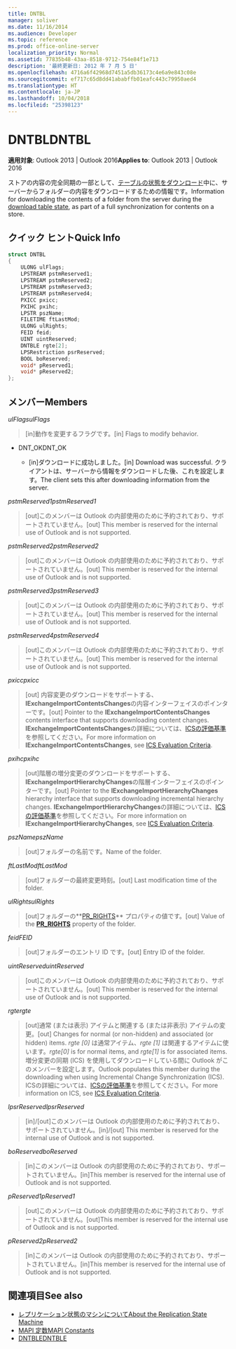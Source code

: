 ```yaml
---
title: DNTBL
manager: soliver
ms.date: 11/16/2014
ms.audience: Developer
ms.topic: reference
ms.prod: office-online-server
localization_priority: Normal
ms.assetid: 77835b48-43aa-8518-9712-754e84f1e713
description: '最終更新日: 2012 年 7 月 5 日'
ms.openlocfilehash: 4716a6f42968d7451a5db36173c4e6a9e843c08e
ms.sourcegitcommit: ef717c65d8dd41ababffb01eafc443c79950aed4
ms.translationtype: HT
ms.contentlocale: ja-JP
ms.lasthandoff: 10/04/2018
ms.locfileid: "25398123"
---
```

# <a name="dntbl"></a><span data-ttu-id="093e1-103">DNTBL</span><span class="sxs-lookup"><span data-stu-id="093e1-103">DNTBL</span></span>
 
<span data-ttu-id="093e1-104">**適用対象**: Outlook 2013 | Outlook 2016</span><span class="sxs-lookup"><span data-stu-id="093e1-104">**Applies to**: Outlook 2013 | Outlook 2016</span></span> 
  
<span data-ttu-id="093e1-105">ストアの内容の完全同期の一部として、[テーブルの状態をダウンロード](download-table-state.md)中に、サーバーからフォルダーの内容をダウンロードするための情報です。</span><span class="sxs-lookup"><span data-stu-id="093e1-105">Information for downloading the contents of a folder from the server during the [download table state](download-table-state.md), as part of a full synchronization for contents on a store.</span></span>
  
## <a name="quick-info"></a><span data-ttu-id="093e1-106">クイック ヒント</span><span class="sxs-lookup"><span data-stu-id="093e1-106">Quick Info</span></span>

```cpp
struct DNTBL 
{ 
    ULONG ulFlags; 
    LPSTREAM pstmReserved1; 
    LPSTREAM pstmReserved2; 
    LPSTREAM pstmReserved3; 
    LPSTREAM pstmReserved4; 
    PXICC pxicc; 
    PXIHC pxihc; 
    LPSTR pszName; 
    FILETIME ftLastMod; 
    ULONG ulRights; 
    FEID feid; 
    UINT uintReserved; 
    DNTBLE rgte[2]; 
    LPSRestriction psrReserved; 
    BOOL boReserved; 
    void* pReserved1; 
    void* pReserved2; 
};

```

## <a name="members"></a><span data-ttu-id="093e1-107">メンバー</span><span class="sxs-lookup"><span data-stu-id="093e1-107">Members</span></span>

<span data-ttu-id="093e1-108">_ulFlags_</span><span class="sxs-lookup"><span data-stu-id="093e1-108">_ulFlags_</span></span>
  
> <span data-ttu-id="093e1-109">[in]動作を変更するフラグです。</span><span class="sxs-lookup"><span data-stu-id="093e1-109">[in] Flags to modify behavior.</span></span> 
    
  - <span data-ttu-id="093e1-110">DNT_OK</span><span class="sxs-lookup"><span data-stu-id="093e1-110">DNT_OK</span></span>
    
    - <span data-ttu-id="093e1-111">[in]ダウンロードに成功しました。</span><span class="sxs-lookup"><span data-stu-id="093e1-111">[in] Download was successful.</span></span> <span data-ttu-id="093e1-112">クライアントは、サーバーから情報をダウンロードした後、これを設定します。</span><span class="sxs-lookup"><span data-stu-id="093e1-112">The client sets this after downloading information from the server.</span></span>
    
<span data-ttu-id="093e1-113">_pstmReserved1_</span><span class="sxs-lookup"><span data-stu-id="093e1-113">_pstmReserved1_</span></span>
  
> <span data-ttu-id="093e1-114">[out]このメンバーは Outlook の内部使用のために予約されており、サポートされていません。</span><span class="sxs-lookup"><span data-stu-id="093e1-114">[out] This member is reserved for the internal use of Outlook and is not supported.</span></span> 
    
<span data-ttu-id="093e1-115">_pstmReserved2_</span><span class="sxs-lookup"><span data-stu-id="093e1-115">_pstmReserved2_</span></span>
  
> <span data-ttu-id="093e1-116">[out]このメンバーは Outlook の内部使用のために予約されており、サポートされていません。</span><span class="sxs-lookup"><span data-stu-id="093e1-116">[out] This member is reserved for the internal use of Outlook and is not supported.</span></span> 
    
<span data-ttu-id="093e1-117">_pstmReserved3_</span><span class="sxs-lookup"><span data-stu-id="093e1-117">_pstmReserved3_</span></span>
  
> <span data-ttu-id="093e1-118">[out]このメンバーは Outlook の内部使用のために予約されており、サポートされていません。</span><span class="sxs-lookup"><span data-stu-id="093e1-118">[out] This member is reserved for the internal use of Outlook and is not supported.</span></span> 
    
<span data-ttu-id="093e1-119">_pstmReserved4_</span><span class="sxs-lookup"><span data-stu-id="093e1-119">_pstmReserved4_</span></span>
  
> <span data-ttu-id="093e1-120">[out]このメンバーは Outlook の内部使用のために予約されており、サポートされていません。</span><span class="sxs-lookup"><span data-stu-id="093e1-120">[out] This member is reserved for the internal use of Outlook and is not supported.</span></span> 
    
<span data-ttu-id="093e1-121">_pxicc_</span><span class="sxs-lookup"><span data-stu-id="093e1-121">_pxicc_</span></span>
  
>  <span data-ttu-id="093e1-122">[out] 内容変更のダウンロードをサポートする、**IExchangeImportContentsChanges**の内容インターフェイスのポインターです。</span><span class="sxs-lookup"><span data-stu-id="093e1-122">[out] Pointer to the **IExchangeImportContentsChanges** contents interface that supports downloading content changes.</span></span> <span data-ttu-id="093e1-123">**IExchangeImportContentsChanges**の詳細については、[ICSの評価基準](https://msdn.microsoft.com/library/aa579252%28EXCHG.80%29.aspx)を参照してください。</span><span class="sxs-lookup"><span data-stu-id="093e1-123">For more information on **IExchangeImportContentsChanges**, see [ICS Evaluation Criteria](https://msdn.microsoft.com/library/aa579252%28EXCHG.80%29.aspx).</span></span>
    
<span data-ttu-id="093e1-124">_pxihc_</span><span class="sxs-lookup"><span data-stu-id="093e1-124">_pxihc_</span></span>
  
>  <span data-ttu-id="093e1-125">[out]階層の増分変更のダウンロードをサポートする、**IExchangeImportHierarchyChanges**の階層インターフェイスのポインターです。</span><span class="sxs-lookup"><span data-stu-id="093e1-125">[out] Pointer to the **IExchangeImportHierarchyChanges** hierarchy interface that supports downloading incremental hierarchy changes.</span></span> <span data-ttu-id="093e1-126">**IExchangeImportHierarchyChanges**の詳細については、[ICSの評価基準](https://msdn.microsoft.com/library/aa579252%28EXCHG.80%29.aspx)を参照してください。</span><span class="sxs-lookup"><span data-stu-id="093e1-126">For more information on **IExchangeImportHierarchyChanges**, see [ICS Evaluation Criteria](https://msdn.microsoft.com/library/aa579252%28EXCHG.80%29.aspx).</span></span>
    
<span data-ttu-id="093e1-127">_pszName_</span><span class="sxs-lookup"><span data-stu-id="093e1-127">_pszName_</span></span>
  
>  <span data-ttu-id="093e1-128">[out]フォルダーの名前です。</span><span class="sxs-lookup"><span data-stu-id="093e1-128">Name of the folder.</span></span> 
    
<span data-ttu-id="093e1-129">_ftLastMod_</span><span class="sxs-lookup"><span data-stu-id="093e1-129">_ftLastMod_</span></span>
  
>  <span data-ttu-id="093e1-130">[out]フォルダーの最終変更時刻。</span><span class="sxs-lookup"><span data-stu-id="093e1-130">[out] Last modification time of the folder.</span></span> 
    
<span data-ttu-id="093e1-131">_ulRights_</span><span class="sxs-lookup"><span data-stu-id="093e1-131">_ulRights_</span></span>
  
>  <span data-ttu-id="093e1-132">[out]フォルダーの**[PR_RIGHTS](https://msdn.microsoft.com/library/ee238052%28v=EXCHG.80%29.aspx)** プロパティの値です。</span><span class="sxs-lookup"><span data-stu-id="093e1-132">[out] Value of the **[PR_RIGHTS](https://msdn.microsoft.com/library/ee238052%28v=EXCHG.80%29.aspx)** property of the folder.</span></span> 
    
<span data-ttu-id="093e1-133">_feid_</span><span class="sxs-lookup"><span data-stu-id="093e1-133">_FEID_</span></span>
  
>  <span data-ttu-id="093e1-134">[out]フォルダーのエントリ ID です。</span><span class="sxs-lookup"><span data-stu-id="093e1-134">[out] Entry ID of the folder.</span></span> 
    
<span data-ttu-id="093e1-135">_uintReserved_</span><span class="sxs-lookup"><span data-stu-id="093e1-135">_uintReserved_</span></span>
  
>  <span data-ttu-id="093e1-136">[out]このメンバーは Outlook の内部使用のために予約されており、サポートされていません。</span><span class="sxs-lookup"><span data-stu-id="093e1-136">[out] This member is reserved for the internal use of Outlook and is not supported.</span></span> 
    
<span data-ttu-id="093e1-137">_rgte_</span><span class="sxs-lookup"><span data-stu-id="093e1-137">_rgte_</span></span>
  
> <span data-ttu-id="093e1-138">[out]通常 (または表示) アイテムと関連する (または非表示) アイテムの変更。</span><span class="sxs-lookup"><span data-stu-id="093e1-138">[out] Changes for normal (or non-hidden) and associated (or hidden) items.</span></span>  <span data-ttu-id="093e1-139">*rgte [0]* は通常アイテム、*rgte [1]* は関連するアイテムに使います。</span><span class="sxs-lookup"><span data-stu-id="093e1-139">*rgte[0]*  is for normal items, and  *rgte[1]*  is for associated items.</span></span> <span data-ttu-id="093e1-140">増分変更の同期 (ICS) を使用してダウンロードしている間に Outlook がこのメンバーを設定します。</span><span class="sxs-lookup"><span data-stu-id="093e1-140">Outlook populates this member during the downloading when using Incremental Change Synchronization (ICS).</span></span> <span data-ttu-id="093e1-141">ICSの詳細については、[ICSの評価基準](https://msdn.microsoft.com/library/aa579252%28EXCHG.80%29.aspx)を参照してください。</span><span class="sxs-lookup"><span data-stu-id="093e1-141">For more information on ICS, see [ICS Evaluation Criteria](https://msdn.microsoft.com/library/aa579252%28EXCHG.80%29.aspx).</span></span>
    
<span data-ttu-id="093e1-142">_lpsrReserved_</span><span class="sxs-lookup"><span data-stu-id="093e1-142">_lpsrReserved_</span></span>
  
>  <span data-ttu-id="093e1-143">[in]/[out]このメンバーは Outlook の内部使用のために予約されており、サポートされていません。</span><span class="sxs-lookup"><span data-stu-id="093e1-143">[in]/[out] This member is reserved for the internal use of Outlook and is not supported.</span></span> 
    
<span data-ttu-id="093e1-144">_boReserved_</span><span class="sxs-lookup"><span data-stu-id="093e1-144">_boReserved_</span></span>
  
>  <span data-ttu-id="093e1-145">[in]このメンバーは Outlook の内部使用のために予約されており、サポートされていません。</span><span class="sxs-lookup"><span data-stu-id="093e1-145">[in]This member is reserved for the internal use of Outlook and is not supported.</span></span> 
    
<span data-ttu-id="093e1-146">_pReserved1_</span><span class="sxs-lookup"><span data-stu-id="093e1-146">_pReserved1_</span></span>
  
>  <span data-ttu-id="093e1-147">[out]このメンバーは Outlook の内部使用のために予約されており、サポートされていません。</span><span class="sxs-lookup"><span data-stu-id="093e1-147">[out]This member is reserved for the internal use of Outlook and is not supported.</span></span> 
    
<span data-ttu-id="093e1-148">_pReserved2_</span><span class="sxs-lookup"><span data-stu-id="093e1-148">_pReserved2_</span></span>
  
>  <span data-ttu-id="093e1-149">[in]このメンバーは Outlook の内部使用のために予約されており、サポートされていません。</span><span class="sxs-lookup"><span data-stu-id="093e1-149">[in]This member is reserved for the internal use of Outlook and is not supported.</span></span> 
    
## <a name="see-also"></a><span data-ttu-id="093e1-150">関連項目</span><span class="sxs-lookup"><span data-stu-id="093e1-150">See also</span></span>

- [<span data-ttu-id="093e1-151">レプリケーション状態のマシンについて</span><span class="sxs-lookup"><span data-stu-id="093e1-151">About the Replication State Machine</span></span>](about-the-replication-state-machine.md)  
- [<span data-ttu-id="093e1-152">MAPI 定数</span><span class="sxs-lookup"><span data-stu-id="093e1-152">MAPI Constants</span></span>](mapi-constants.md) 
- [<span data-ttu-id="093e1-153">DNTBLE</span><span class="sxs-lookup"><span data-stu-id="093e1-153">DNTBLE</span></span>](dntble.md)

